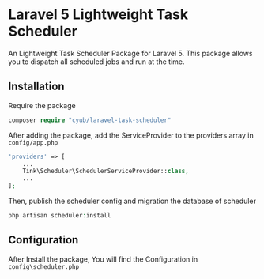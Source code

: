 # Laravel 5 Lightweight Task Scheduler

An Lightweight Task Scheduler Package for Laravel 5. This package allows you to dispatch all scheduled jobs and run at the time.

## Installation

Require the package

```php
composer require "cyub/laravel-task-scheduler"
```

After adding the package, add the ServiceProvider to the providers array in `config/app.php`

```php
'providers' => [
    ...
    Tink\Scheduler\SchedulerServiceProvider::class,
    ...
];

```

Then, publish the scheduler config and migration the database of scheduler

```php
php artisan scheduler:install
```


## Configuration

After Install the package, You will find the Configuration in `config\scheduler.php`



